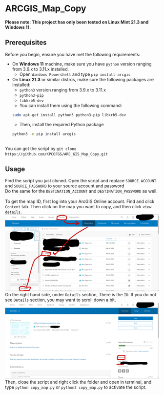 # ARCGIS_Map_Copy
**Please note: This project has only been tested on Linux Mint 21.3 and Windows 11.**
## Prerequisites
Before you begin, ensure you have met the following requirements:
* On **Windows 11** machine, make sure you have `python` version ranging from 3.9.x to 3.11.x installed.
   * Open `Windows Powershell` and type `pip install arcgis`
* On **Linux 21.3** or similar distros, make sure the following packages are installed:
    * `python3` version ranging from 3.9.x to 3.11.x
    * `python3-pip`
    * `libkrb5-dev`
    * You can install them using the following command:
    ```bash
    sudo apt-get install python3 python3-pip libkrb5-dev
    ```
    * Then, install the required Python package
    ```bash
    python3 -m pip install arcgis
    ```

\
You can get the script by ```git clone https://github.com/KPCOFGS/ARC_GIS_Map_Copy.git```
## Usage
Find the script you just cloned. Open the script and replace  ```SOURCE_ACCOUNT``` and ```SOURCE_PASSWORD``` to your source account and password\
Do the same for the ```DESTINATION_ACCOUNT``` and ```DESTINATION_PASSWORD``` as well.
\
\
To get the map ID, first log into your ArcGIS Online account. Find and click ```Content``` tab. Then click on the map you want to copy, and then click ```view details```.\
![alt text](https://github.com/KPCOFGS/ARC_GIS_Map_Copy/blob/main/Screenshot%20from%202024-03-12%2010-43-31.png?raw=true)
On the right hand side, under ```Details``` section, There is the ```ID```. If you do not see ```Details``` section, you may want to scroll down a bit.\
![alt text](https://github.com/KPCOFGS/ARC_GIS_Map_Copy/blob/main/Screenshot%20from%202024-03-12%2010-45-42.png?raw=true)
\
Then, close the script and right click the folder and open in terminal, and type `python copy_map.py` or `python3 copy_map.py` to activate the script.

